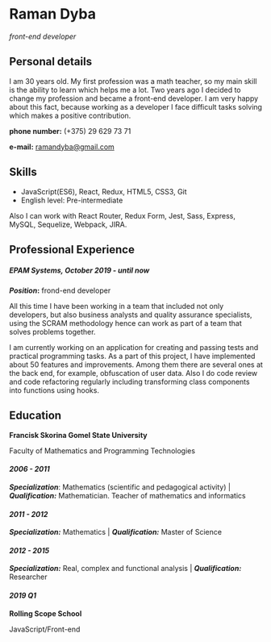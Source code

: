 # Raman Dyba
*front-end developer*


## Personal details

I am 30 years old. My first profession was a math teacher, so my main skill is the ability to learn which helps me a lot.
Two years ago I decided to change my profession and became a front-end developer. 
I am very happy about this fact, because working as a developer I face difficult tasks solving which makes a positive contribution.

**phone number:** (+375) 29 629 73 71

**e-mail:** [ramandyba@gmail.com](ramandyba@gmail.com)  


## Skills

  * JavaScript(ES6), React, Redux, HTML5, CSS3, Git
  * English level: Pre-intermediate
  
Also I can work with React Router, Redux Form, Jest, Sass, Express, MySQL, Sequelize, Webpack, JIRA.


## Professional Experience

##### EPAM Systems, *October 2019 - until now* 

**_Position_:** frond-end developer

All this time I have been working in a team that included not only developers, 
but also business analysts and quality assurance specialists, 
using the SCRAM methodology hence can work as part of a team that solves problems together.

I am currently working on an application for creating and passing tests and practical programming tasks. 
As a part of this project, I have implemented about 50 features and improvements. 
Among them there are several ones at the back end, for example, obfuscation of user data.
Also I do code review and code refactoring regularly including transforming class components into functions using hooks.

## Education

**Francisk Skorina Gomel State University**

Faculty of Mathematics and Programming Technologies
    
#### *2006 - 2011*

**_Specialization_**: Mathematics (scientific and pedagogical activity) | **_Qualification:_** Mathematician. Teacher of mathematics and informatics

#### *2011 - 2012*

**_Specialization:_** Mathematics | **_Qualification:_** Master of Science

#### *2012 - 2015*

**_Specialization:_** Real, complex and functional analysis | **_Qualification:_** Researcher

#### *2019 Q1*

**Rolling Scope School**

JavaScript/Front-end
